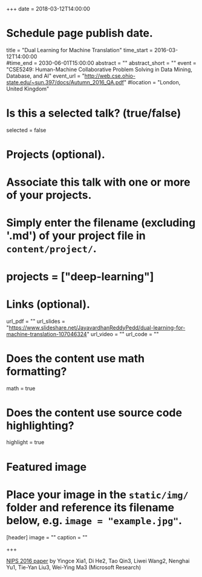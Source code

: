 +++
date = 2018-03-12T14:00:00  
# Schedule page publish date.

title = "Dual Learning for Machine Translation"
time_start = 2016-03-12T14:00:00  
#time_end = 2030-06-01T15:00:00
abstract = ""
abstract_short = ""
event = "CSE5249: Human-Machine Collaborative Problem Solving in Data Mining, Database, and AI"
event_url = "http://web.cse.ohio-state.edu/~sun.397/docs/Autumn_2016_QA.pdf"
#location = "London, United Kingdom"

# Is this a selected talk? (true/false)
selected = false

# Projects (optional).
#   Associate this talk with one or more of your projects.
#   Simply enter the filename (excluding '.md') of your project file in `content/project/`.
# projects = ["deep-learning"]

# Links (optional).
url_pdf = ""
url_slides = "https://www.slideshare.net/JayavardhanReddyPedd/dual-learning-for-machine-translation-107046324"
url_video = ""
url_code = ""

# Does the content use math formatting?
math = true

# Does the content use source code highlighting?
highlight = true

# Featured image
# Place your image in the `static/img/` folder and reference its filename below, e.g. `image = "example.jpg"`.
[header]
image = ""
caption = ""

+++

[NIPS 2016 paper](https://arxiv.org/pdf/1611.00179.pdf) by Yingce Xia1, Di He2, Tao Qin3, Liwei Wang2, Nenghai Yu1, Tie-Yan Liu3, Wei-Ying Ma3 (Microsoft Research)
